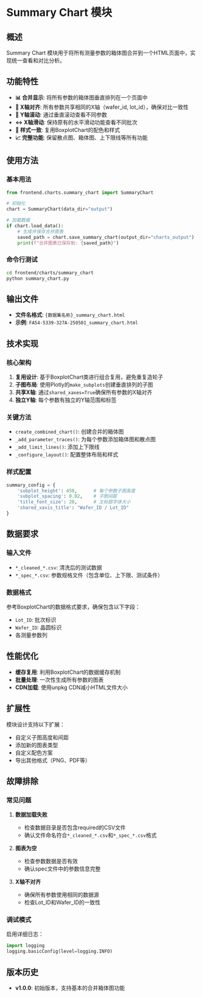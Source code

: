 # Summary Chart 模块

## 概述

Summary Chart 模块用于将所有测量参数的箱体图合并到一个HTML页面中，实现统一查看和对比分析。

## 功能特性

- **📊 合并显示**: 将所有参数的箱体图垂直排列在一个页面中
- **🔄 X轴对齐**: 所有参数共享相同的X轴（wafer_id, lot_id），确保对比一致性
- **📏 Y轴滚动**: 通过垂直滚动查看不同参数
- **↔️ X轴滑动**: 保持原有的水平滑动功能查看不同批次
- **🎨 样式一致**: 复用BoxplotChart的配色和样式
- **📈 完整功能**: 保留散点图、箱体图、上下限线等所有功能

## 使用方法

### 基本用法

```python
from frontend.charts.summary_chart import SummaryChart

# 初始化
chart = SummaryChart(data_dir="output")

# 加载数据
if chart.load_data():
    # 生成并保存合并图表
    saved_path = chart.save_summary_chart(output_dir="charts_output")
    print(f"合并图表已保存到: {saved_path}")
```

### 命令行测试

```bash
cd frontend/charts/summary_chart
python summary_chart.py
```

## 输出文件

- **文件名格式**: `{数据集名称}_summary_chart.html`
- **示例**: `FA54-5339-327A-250501_summary_chart.html`

## 技术实现

### 核心架构

1. **复用设计**: 基于BoxplotChart类进行组合复用，避免重复造轮子
2. **子图布局**: 使用Plotly的`make_subplots`创建垂直排列的子图
3. **共享X轴**: 通过`shared_xaxes=True`确保所有参数的X轴对齐
4. **独立Y轴**: 每个参数有独立的Y轴范围和标签

### 关键方法

- `create_combined_chart()`: 创建合并的箱体图
- `_add_parameter_traces()`: 为每个参数添加箱体图和散点图
- `_add_limit_lines()`: 添加上下限线
- `_configure_layout()`: 配置整体布局和样式

### 样式配置

```python
summary_config = {
    'subplot_height': 450,      # 每个参数子图高度
    'subplot_spacing': 0.02,    # 子图间距
    'title_font_size': 20,      # 主标题字体大小
    'shared_xaxis_title': "Wafer_ID / Lot_ID"
}
```

## 数据要求

### 输入文件

- `*_cleaned_*.csv`: 清洗后的测试数据
- `*_spec_*.csv`: 参数规格文件（包含单位、上下限、测试条件）

### 数据格式

参考BoxplotChart的数据格式要求，确保包含以下字段：
- `Lot_ID`: 批次标识
- `Wafer_ID`: 晶圆标识
- 各测量参数列

## 性能优化

- **缓存复用**: 利用BoxplotChart的数据缓存机制
- **批量处理**: 一次性生成所有参数的图表
- **CDN加载**: 使用unpkg CDN减小HTML文件大小


## 扩展性

模块设计支持以下扩展：
- 自定义子图高度和间距
- 添加新的图表类型
- 自定义配色方案
- 导出其他格式（PNG、PDF等）

## 故障排除

### 常见问题

1. **数据加载失败**
   - 检查数据目录是否包含required的CSV文件
   - 确认文件命名符合`*_cleaned_*.csv`和`*_spec_*.csv`格式

2. **图表为空**
   - 检查参数数据是否有效
   - 确认spec文件中的参数信息完整

3. **X轴不对齐**
   - 确保所有参数使用相同的数据源
   - 检查Lot_ID和Wafer_ID的一致性

### 调试模式

启用详细日志：
```python
import logging
logging.basicConfig(level=logging.INFO)
```

## 版本历史

- **v1.0.0**: 初始版本，支持基本的合并箱体图功能 